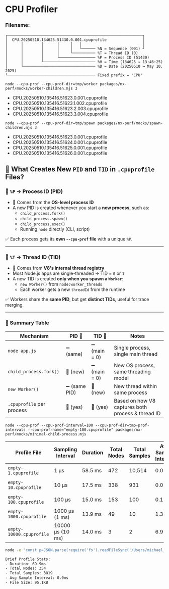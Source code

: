 # CPU Profiler

### Filename:

```shell
┌────────────────────────────────────────────────────────────┐
│  CPU.20250510.134625.51430.0.001.cpuprofile                │
│      │        │      │     │   │                           │
│      │        │      │     │   └────── %N = Sequence (001) ┘
│      │        │      │     └────────── %T = Thread ID (0)
│      │        │      └──────────────── %P = Process ID (51430)
│      │        └─────────────────────── %H = Time (134625 → 13:46:25)
│      └──────────────────────────────── %D = Date (20250510 → May 10, 2025)
└─────────────────────────────────────── Fixed prefix = "CPU"
```

`node --cpu-prof --cpu-prof-dir=tmp/worker packages/nx-perf/mocks/worker-children.mjs 3`
- CPU.20250510.135416.51623.0.001.cpuprofile
- CPU.20250510.135416.51623.1.002.cpuprofile
- CPU.20250510.135416.51623.2.003.cpuprofile
- CPU.20250510.135416.51623.3.004.cpuprofile

`node --cpu-prof --cpu-prof-dir=tmp/spawn packages/nx-perf/mocks/spawn-children.mjs 3`
- CPU.20250510.135416.51623.0.001.cpuprofile
- CPU.20250510.135416.51624.0.001.cpuprofile
- CPU.20250510.135416.51625.0.001.cpuprofile
- CPU.20250510.135416.51626.0.001.cpuprofile


## 🧠 What Creates New `PID` and `TID` in `.cpuprofile` Files?

### 🔹 `%P` → **Process ID (PID)**

- 🧬 Comes from the **OS-level process ID**
- A new PID is created whenever you start a **new process**, such as:
    - `child_process.fork()`
    - `child_process.spawn()`
    - `child_process.exec()`
    - Running `node` directly (CLI, script)

✅ Each process gets its **own `--cpu-prof` file** with a unique `%P`.

---

### 🔹 `%T` → **Thread ID (TID)**

- 🧠 Comes from **V8's internal thread registry**
- Most Node.js apps are single-threaded → TID = `0` or `1`
- A new TID is created **only when you spawn a `Worker`**:
    - `new Worker()` from `node:worker_threads`
    - Each worker gets a new `threadId` from the runtime

✅ Workers share the **same PID**, but get **distinct TIDs**, useful for trace merging.

---

### 🔁 Summary Table

| Mechanism                  | PID 🔢       | TID 🔢       | Notes                                             |
|----------------------------|--------------|--------------|---------------------------------------------------|
| `node app.js`              | ➖ (same)     | ➖ (main = 0) | Single process, single main thread               |
| `child_process.fork()`     | 🔼 (new)      | ➖ (main = 0) | New OS process, same threading model             |
| `new Worker()`             | ➖ (same PID) | 🔼 (new)      | New thread within same process                   |
| `.cpuprofile` per process  | 🔼 (yes)      | 🔼 (yes)      | Based on how V8 captures both process & thread ID|




```shell
node --cpu-prof --cpu-prof-interval=100 --cpu-prof-dir=tmp-prof-intervals --cpu-prof-name="empty-100.cpuprofile" packages/nx-perf/mocks/minimal-child-process.mjs
```

| Profile File                     | Sampling Interval | Duration  | Total Nodes | Total Samples | Avg Sample Interval | File Size |
|----------------------------------|-------------------|-----------|--------------|----------------|----------------------|-----------|
| `empty-1.cpuprofile`           | 1 µs              | 58.5 ms   | 472          | 10,514         | 0.0 ms               | 162.0 KB  |
| `empty-10.cpuprofile`          | 10 µs             | 17.5 ms   | 338          | 931            | 0.0 ms               | 73.3 KB   |
| `empty-100.cpuprofile`         | 100 µs            | 15.0 ms   | 153          | 100            | 0.1 ms               | 28.9 KB   |
| `empty-1000.cpuprofile`        | 1000 µs (1 ms)    | 13.9 ms   | 49           | 10             | 1.3 ms               | 8.6 KB    |
| `empty-10000.cpuprofile`       | 10000 µs (10 ms)  | 14.0 ms   | 3            | 2              | 6.9 ms               | 0.5 KB    |


```sh
node -e "const p=JSON.parse(require('fs').readFileSync('/Users/michael_hladky/WebstormProjects/nx-advanced-perf-logging/tmp-prof-test-2/CPU.20250510.023334.44038.0.001.cpuprofile')); console.log('Brief Profile Stats:\\n- Duration: ' + ((p.endTime-p.startTime)/1000).toFixed(1) + 'ms\\n- Total Nodes: ' + p.nodes.length + '\\n- Total Samples: ' + p.samples.length + '\\n- Avg Sample Interval: ' + (p.timeDeltas.reduce((a,b)=>a+b,0)/p.timeDeltas.length/1000).toFixed(1) + 'ms\\n- File Size: ' + (require('fs').statSync('/Users/michael_hladky/WebstormProjects/nx-advanced-perf-logging/tmp-prof-test-2/CPU.20250510.023334.44038.0.001.cpuprofile').size/1024).toFixed(1) + 'KB');"
```

```sh
Brief Profile Stats:
- Duration: 69.9ms
- Total Nodes: 354
- Total Samples: 3819
- Avg Sample Interval: 0.0ms
- File Size: 95.1KB
```
